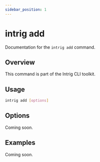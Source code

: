 ```yaml
---
sidebar_position: 1
---
```


# intrig add

Documentation for the `intrig add` command.

## Overview

This command is part of the Intrig CLI toolkit.

## Usage

```bash
intrig add [options]
```

## Options

Coming soon.

## Examples

Coming soon.
